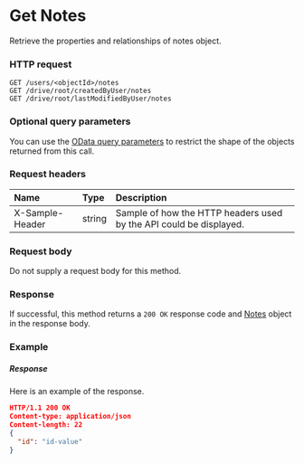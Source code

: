 # Get Notes

Retrieve the properties and relationships of notes object.
### HTTP request
```http
GET /users/<objectId>/notes
GET /drive/root/createdByUser/notes
GET /drive/root/lastModifiedByUser/notes
```
### Optional query parameters
You can use the [OData query parameters](odata-optional-query-parameters.md) to restrict the shape of the objects returned from this call.
### Request headers
| Name       | Type | Description|
|:-----------|:------|:----------|
| X-Sample-Header  | string  | Sample of how the HTTP headers used by the API could be displayed.|

### Request body
Do not supply a request body for this method.
### Response
If successful, this method returns a `200 OK` response code and [Notes](../resources/notes.md) object in the response body.
### Example
##### Response
Here is an example of the response.
```json
HTTP/1.1 200 OK
Content-type: application/json
Content-length: 22
{
  "id": "id-value"
}
```

<!-- uuid: 63b69a3e-b9b3-4dac-aff9-53e527f87e49
2015-10-12 23:28:11 UTC -->